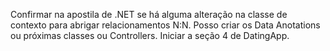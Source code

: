Confirmar na apostila de .NET se há alguma alteração na classe de contexto para abrigar relacionamentos N:N.
Posso criar os Data Anotations ou próximas classes ou Controllers.
Iniciar a seção 4 de DatingApp.